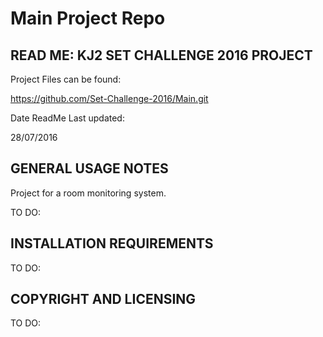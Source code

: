 # Main Project Repo

READ ME: KJ2 SET CHALLENGE 2016 PROJECT
---------------------------------------

Project Files can be found:

https://github.com/Set-Challenge-2016/Main.git

Date ReadMe Last updated:

28/07/2016

GENERAL USAGE NOTES
-------------------
Project for a room monitoring system.

TO DO:

INSTALLATION REQUIREMENTS
-------------------------
TO DO:

COPYRIGHT AND LICENSING
-----------------------
TO DO:
